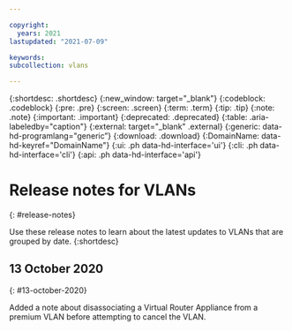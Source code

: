 ```yaml
---

copyright:
  years: 2021
lastupdated: "2021-07-09"

keywords:
subcollection: vlans

---
```

{:shortdesc: .shortdesc}
{:new_window: target="_blank"}
{:codeblock: .codeblock}
{:pre: .pre}
{:screen: .screen}
{:term: .term}
{:tip: .tip}
{:note: .note}
{:important: .important}
{:deprecated: .deprecated}
{:table: .aria-labeledby="caption"}
{:external: target="_blank" .external}
{:generic: data-hd-programlang="generic”}
{:download: .download}
{:DomainName: data-hd-keyref="DomainName"}
{:ui: .ph data-hd-interface='ui'}
{:cli: .ph data-hd-interface='cli'}
{:api: .ph data-hd-interface='api'}


# Release notes for VLANs
{: #release-notes}

Use these release notes to learn about the latest updates to VLANs that are grouped by date.
{:shortdesc}

## 13 October 2020
{: #13-october-2020}

Added a note about disassociating a Virtual Router Appliance from a premium VLAN before attempting to cancel the VLAN.
